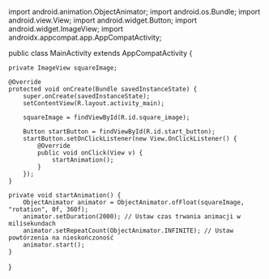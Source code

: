 import android.animation.ObjectAnimator;
import android.os.Bundle;
import android.view.View;
import android.widget.Button;
import android.widget.ImageView;
import androidx.appcompat.app.AppCompatActivity;

public class MainActivity extends AppCompatActivity {

    private ImageView squareImage;

    @Override
    protected void onCreate(Bundle savedInstanceState) {
        super.onCreate(savedInstanceState);
        setContentView(R.layout.activity_main);

        squareImage = findViewById(R.id.square_image);

        Button startButton = findViewById(R.id.start_button);
        startButton.setOnClickListener(new View.OnClickListener() {
            @Override
            public void onClick(View v) {
                startAnimation();
            }
        });
    }

    private void startAnimation() {
        ObjectAnimator animator = ObjectAnimator.ofFloat(squareImage, "rotation", 0f, 360f);
        animator.setDuration(2000); // Ustaw czas trwania animacji w milisekundach
        animator.setRepeatCount(ObjectAnimator.INFINITE); // Ustaw powtórzenia na nieskończoność
        animator.start();
    }
}
